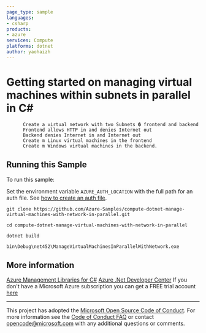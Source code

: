 ```yaml
---
page_type: sample
languages:
- csharp
products:
- azure
services: Compute
platforms: dotnet
author: yaohaizh
---
```


# Getting started on managing virtual machines within subnets in parallel in C# #

          Create a virtual network with two Subnets � frontend and backend
          Frontend allows HTTP in and denies Internet out
          Backend denies Internet in and Internet out
          Create m Linux virtual machines in the frontend
          Create m Windows virtual machines in the backend.


## Running this Sample ##

To run this sample:

Set the environment variable `AZURE_AUTH_LOCATION` with the full path for an auth file. See [how to create an auth file](https://github.com/Azure/azure-libraries-for-net/blob/master/AUTH.md).

    git clone https://github.com/Azure-Samples/compute-dotnet-manage-virtual-machines-with-network-in-parallel.git

    cd compute-dotnet-manage-virtual-machines-with-network-in-parallel

    dotnet build

    bin\Debug\net452\ManageVirtualMachinesInParallelWithNetwork.exe

## More information ##

[Azure Management Libraries for C#](https://github.com/Azure/azure-sdk-for-net/tree/Fluent)
[Azure .Net Developer Center](https://azure.microsoft.com/en-us/develop/net/)
If you don't have a Microsoft Azure subscription you can get a FREE trial account [here](http://go.microsoft.com/fwlink/?LinkId=330212)

---

This project has adopted the [Microsoft Open Source Code of Conduct](https://opensource.microsoft.com/codeofconduct/). For more information see the [Code of Conduct FAQ](https://opensource.microsoft.com/codeofconduct/faq/) or contact [opencode@microsoft.com](mailto:opencode@microsoft.com) with any additional questions or comments.